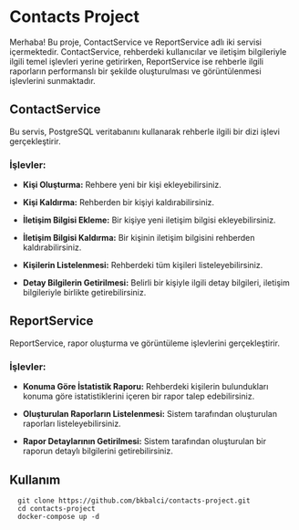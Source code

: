 # Contacts Project

Merhaba! Bu proje, ContactService ve ReportService adlı iki servisi içermektedir. ContactService, rehberdeki kullanıcılar ve iletişim bilgileriyle ilgili temel işlevleri yerine getirirken, ReportService ise rehberle ilgili raporların performanslı bir şekilde oluşturulması ve görüntülenmesi işlevlerini sunmaktadır.

## ContactService

Bu servis, PostgreSQL veritabanını kullanarak rehberle ilgili bir dizi işlevi gerçekleştirir.

### İşlevler:

- **Kişi Oluşturma:**
  Rehbere yeni bir kişi ekleyebilirsiniz.

- **Kişi Kaldırma:**
  Rehberden bir kişiyi kaldırabilirsiniz.

- **İletişim Bilgisi Ekleme:**
  Bir kişiye yeni iletişim bilgisi ekleyebilirsiniz.

- **İletişim Bilgisi Kaldırma:**
  Bir kişinin iletişim bilgisini rehberden kaldırabilirsiniz.

- **Kişilerin Listelenmesi:**
  Rehberdeki tüm kişileri listeleyebilirsiniz.

- **Detay Bilgilerin Getirilmesi:**
  Belirli bir kişiyle ilgili detay bilgileri, iletişim bilgileriyle birlikte getirebilirsiniz.


## ReportService

ReportService, rapor oluşturma ve görüntüleme işlevlerini gerçekleştirir.

### İşlevler:

- **Konuma Göre İstatistik Raporu:**
  Rehberdeki kişilerin bulundukları konuma göre istatistiklerini içeren bir rapor talep edebilirsiniz.

- **Oluşturulan Raporların Listelenmesi:**
  Sistem tarafından oluşturulan raporları listeleyebilirsiniz.

- **Rapor Detaylarının Getirilmesi:**
  Sistem tarafından oluşturulan bir raporun detaylı bilgilerini getirebilirsiniz.


## Kullanım

      git clone https://github.com/bkbalci/contacts-project.git
      cd contacts-project
      docker-compose up -d

